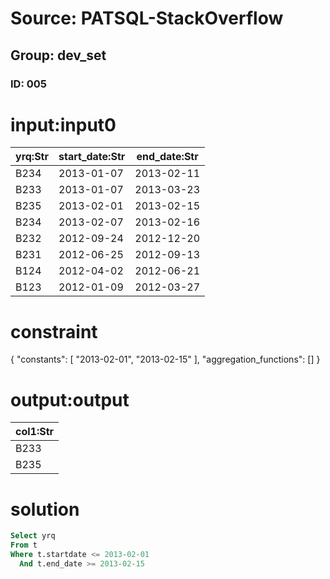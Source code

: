 # Source: PATSQL-StackOverflow
## Group: dev_set
### ID: 005

# input:input0

| yrq:Str | start_date:Str | end_date:Str |
|---|---|---|
| B234 | 2013-01-07 | 2013-02-11 |
| B233 | 2013-01-07 | 2013-03-23 |
| B235 | 2013-02-01 | 2013-02-15 |
| B234 | 2013-02-07 | 2013-02-16 |
| B232 | 2012-09-24 | 2012-12-20 |
| B231 | 2012-06-25 | 2012-09-13 |
| B124 | 2012-04-02 | 2012-06-21 |
| B123 | 2012-01-09 | 2012-03-27 |

# constraint

{
  "constants": [
    "2013-02-01",
    "2013-02-15"
  ],
  "aggregation_functions": []
}

# output:output

| col1:Str |
|---|
| B233 |
| B235 |

# solution

```sql
Select yrq 
From t
Where t.startdate <= 2013-02-01
  And t.end_date >= 2013-02-15
```

